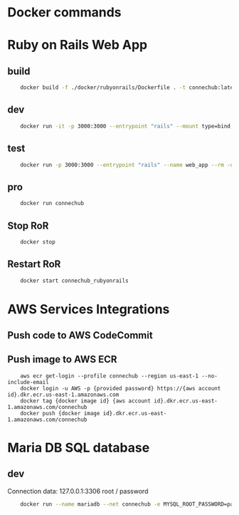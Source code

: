 # Docker commands

# Ruby on Rails Web App

## build

```bash
    docker build -f ./docker/rubyonrails/Dockerfile . -t connechub:latest
```

## dev

```bash
    docker run -it -p 3000:3000 --entrypoint "rails" --mount type=bind,source="$(pwd)",target=/app --name web_app --net connechub -d connechub:latest server -e development --binding 0.0.0.0
```
## test

```bash
    docker run -p 3000:3000 --entrypoint "rails" --name web_app --rm -d connechub:latest server -e test --binding 0.0.0.0
```

## pro

```bash
    docker run connechub
```

## Stop RoR

```bash
    docker stop
```

## Restart RoR

```bash
    docker start connechub_rubyonrails
```

# AWS Services Integrations

## Push code to AWS CodeCommit

## Push image to AWS ECR

```
    aws ecr get-login --profile connechub --region us-east-1 --no-include-email
    docker login -u AWS -p {provided password} https://{aws account id}.dkr.ecr.us-east-1.amazonaws.com
    docker tag {docker image id} {aws account id}.dkr.ecr.us-east-1.amazonaws.com/connechub
    docker push {docker image id}.dkr.ecr.us-east-1.amazonaws.com/connechub
```

# Maria DB SQL database
## dev

Connection data: 127.0.0.1:3306 root / password

```bash
    docker run --name mariadb --net connechub -e MYSQL_ROOT_PASSWORD=password -e MYSQL_USER=user -d -p 3306:3306 mariadb:latest
```
